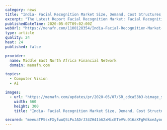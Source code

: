 ```yaml
---
category: news
title: "India- Facial Recognition Market Size, Demand, Cost Structures, Latest trends, and Forecasts To 2027"
excerpt: "The Latest Report Facial Recognition Market: Facial Recognition Market Report 2020 (by Players, Type, Application, and Status-Global Forecast to 2026) is a professional and comprehensive research report,"
publishedDateTime: 2020-05-07T09:02:00Z
webUrl: "https://menafn.com/1100128354/India-Facial-Recognition-Market-Size-Demand-Cost-Structures-Latest-trends-and-Forecasts-To-2027"
type: article
quality: 24
heat: 24
published: false

provider:
  name: Middle East North Africa Financial Network
  domain: menafn.com

topics:
  - Computer Vision
  - AI

images:
  - url: "https://menafn.com/updates/pr/2020-05/07/SR_cdca53b3-bimage_story.jpg"
    width: 660
    height: 300
    title: "India- Facial Recognition Market Size, Demand, Cost Structures, Latest trends, and Forecasts To 2027"

secured: "meeuaTPSsxFXyfwuQSLPuJADrJ34ZH41b62xMicETeVVu916aXFgMdkxeAyoqNlck4aRchHnb+M6fIxXVLgB9biphgbcB3yltGWL2u2VXhz0em36GrVbxPMgadGUa0+iv3VR0kIExcUjK8uoJWmptaeVvZA3Kxc6L2Gm3Tw6j96TZ0ftU/jFG1GhqI7Re78XwUk9fEMUObMzN1nQ4MiIS1vFtT3FfCSmHvs+aMcomx9MdlMdD7bJjhk0BSH3X6wtXwLHis3fn3SrtTJC02XdpqPvoJN5k91C4ZMulvWrHyHDJprg2PmoKLB/ZHWNCdxD;Lkdu2CmuMdyV33D52zIEPQ=="
---
```


